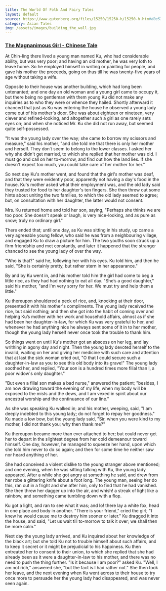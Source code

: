 ```yaml
---
title: The World Of Folk And Fairy Tales
layout: default
source: https://www.gutenberg.org/files/15250/15250-h/15250-h.htm#d0e5705
category: Asian Tales
img: /assets/images/building_the_wall.jpg
---
```

<h3><a href="{{'/tales/magnanimousgirl/' | relative_url}}">The Magnanimous Girl - Chinese Tale</a></h3>

<p>At Chin-ling there lived a young man named Ku, who had considerable ability, but was very poor; and having an old mother, he was very loth to leave home. So he employed himself in writing or painting for people, and gave his mother the proceeds, going on thus till he was twenty-five years of age without taking a wife.</p>

<p>Opposite to their house was another building, which had long been untenanted; and one day an old woman and a young girl came to occupy it, but there being no gentleman with them young Ku did not make any inquiries as to who they were or whence they hailed. Shortly afterward it chanced that just as Ku was entering the house he observed a young lady come out of his mother's door. She was about eighteen or nineteen, very clever and refined-looking, and altogether such a girl as one rarely sets eyes on; and when she noticed Mr. Ku she did not run away, but seemed quite self-possessed.</p>

<p>"It was the young lady over the way; she came to borrow my scissors and measure," said his mother, "and she told me that there is only her mother and herself. They don’t seem to belong to the lower classes. I asked her why she didn't get married, to which she replied that her mother was old. I must go and call on her to-morrow, and find out how the land lies. If she doesn't expect too much, you could take care of her mother for her."</p>

<p>So next day Ku's mother went, and found that the girl's mother was deaf, and that they were evidently poor, apparently not having a day's food in the house. Ku's mother asked what their employment was, and the old lady said they trusted for food to her daughter's ten fingers. She then threw out some hints about uniting the two families, to which the old lady seemed to agree; but, on consultation with her daughter, the latter would not consent.</p>

<p>Mrs. Ku returned home and told her son, saying, "Perhaps she thinks we are too poor. She doesn't speak or laugh, is very nice-looking, and as pure as snow; truly no ordinary girl."</p>

<p>There ended that; until one day, as Ku was sitting in his study, up came a very agreeable young fellow, who said he was from a neighbouring village, and engaged Ku to draw a picture for him. The two youths soon struck up a firm friendship and met constantly, and later it happened that the stranger chanced to see the young lady of over the way.</p>

<p>"Who is that?" said he, following her with his eyes. Ku told him, and then he said, "She is certainly pretty, but rather stern in her appearance."</p>

<p>By and by Ku went in, and his mother told him the girl had come to beg a little rice, as they had had nothing to eat all day. "She’s a good daughter," said his mother, "and I'm very sorry for her. We must try and help them a little."</p>

<p>Ku thereupon shouldered a peck of rice, and, knocking at their door, presented it with his mother's compliments. The young lady received the rice, but said nothing; and then she got into the habit of coming over and helping Ku’s mother with her work and household affairs, almost as if she had been her daughter-in-law, for which Ku was very grateful to her, and whenever he had anything nice he always sent some of it in to her mother, though the young lady herself never once took the trouble to thank him.</p>

<p>So things went on until Ku's mother got an abscess on her leg, and lay writhing in agony day and night. Then the young lady devoted herself to the invalid, waiting on her and giving her medicine with such care and attention that at last the sick woman cried out, "O that I could secure such a daughter-in-law as you to see this old body into its grave!" The young lady soothed her, and replied, "Your son is a hundred times more filial than I, a poor widow's only daughter."</p>

<p>"But even a filial son makes a bad nurse," answered the patient; "besides, I am now drawing toward the evening of my life, when my body will be exposed to the mists and the dews, and I am vexed in spirit about our ancestral worship and the continuance of our line."</p>

<p>As she was speaking Ku walked in; and his mother, weeping, said, "I am deeply indebted to this young lady; do not forget to repay her goodness." Ku made a low bow, but the young lady said, "Sir, when you were kind to my mother, I did not thank you; why then thank me?"</p>

<p>Ku thereupon became more than ever attached to her; but could never get her to depart in the slightest degree from her cold demeanour toward himself. One day, however, he managed to squeeze her hand, upon which she told him never to do so again; and then for some time he neither saw nor heard anything of her.</p>

<p>She had conceived a violent dislike to the young stranger above mentioned; and one evening, when he was sitting talking with Ku, the young lady appeared. After a while she got angry at something he said, and drew from her robe a glittering knife about a foot long. The young man, seeing her do this, ran out in a fright and she after him, only to find that he had vanished. She then threw her dagger up into the air, and whish! a streak of light like a rainbow, and something came tumbling down with a flop.</p>

<p>Ku got a light, and ran to see what it was; and lo! there lay a white fox, head in one place and body in another. "There is your friend," cried the girl; "I knew he would cause me to destroy him sooner or later." Ku dragged it into the house, and said, "Let us wait till to-morrow to talk it over; we shall then be more calm."</p>

<p>Next day the young lady arrived, and Ku inquired about her knowledge of the black art; but she told Ku not to trouble himself about such affairs, and to keep it secret or it might be prejudicial to his happiness. Ku then entreated her to consent to their union, to which she replied that she had already been as it were a daughter-in-law to his mother, and there was no need to push the thing further. "Is it because I am poor?" asked Ku. "Well, I am not rich," answered she, "but the fact is I had rather not." She then took her leave, and the next evening when Ku went across to their house to try once more to persuade her the young lady had disappeared, and was never seen again.</p>
